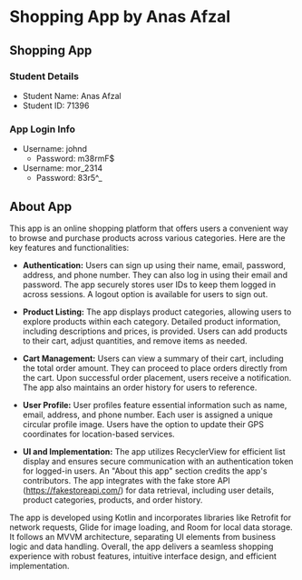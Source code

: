 # Shopping App by Anas Afzal

## Shopping App

### Student Details
- Student Name: Anas Afzal
- Student ID: 71396

### App Login Info
- Username: johnd
    - Password: m38rmF$
- Username: mor_2314
    - Password: 83r5^_

## About App

This app is an online shopping platform that offers users a convenient way to browse and purchase products across various categories. Here are the key features and functionalities:

- **Authentication:** Users can sign up using their name, email, password, address, and phone number. They can also log in using their email and password. The app securely stores user IDs to keep them logged in across sessions. A logout option is available for users to sign out.

- **Product Listing:** The app displays product categories, allowing users to explore products within each category. Detailed product information, including descriptions and prices, is provided. Users can add products to their cart, adjust quantities, and remove items as needed.

- **Cart Management:** Users can view a summary of their cart, including the total order amount. They can proceed to place orders directly from the cart. Upon successful order placement, users receive a notification. The app also maintains an order history for users to reference.

- **User Profile:** User profiles feature essential information such as name, email, address, and phone number. Each user is assigned a unique circular profile image. Users have the option to update their GPS coordinates for location-based services.

- **UI and Implementation:** The app utilizes RecyclerView for efficient list display and ensures secure communication with an authentication token for logged-in users. An "About this app" section credits the app's contributors. The app integrates with the fake store API (https://fakestoreapi.com/) for data retrieval, including user details, product categories, products, and order history.

The app is developed using Kotlin and incorporates libraries like Retrofit for network requests, Glide for image loading, and Room for local data storage. It follows an MVVM architecture, separating UI elements from business logic and data handling. Overall, the app delivers a seamless shopping experience with robust features, intuitive interface design, and efficient implementation.

